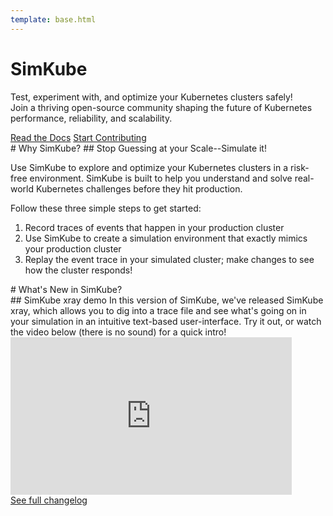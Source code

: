 ```yaml
---
template: base.html
---
```


<div class="hero">
  <h1>SimKube</h1>
  <p>Test, experiment with, and optimize your Kubernetes clusters safely!<br>
  Join a thriving open-source community shaping the future of Kubernetes performance, reliability, and scalability.</p>
  <div class="buttons center">
    <a href="/documentation/">Read the Docs</a>
    <a class="secondary" href="/simkube/docs/dev/setup/">Start Contributing</a>
  </div>
</div>

<section markdown="1">
# Why SimKube?
## Stop Guessing at your Scale--Simulate it!
<div class="flex twocols" markdown="1">

<div markdown="1">

Use SimKube to explore and optimize your Kubernetes clusters in a risk-free environment. SimKube is built to help you
understand and solve real-world Kubernetes challenges before they hit production.

Follow these three simple steps to get started:

1. Record traces of events that happen in your production cluster
2. Use SimKube to create a simulation environment that exactly mimics your production cluster
3. Replay the event trace in your simulated cluster; make changes to see how the cluster responds!
</div>

<div>
<div id="architecture" class="img"></div>
</div>

</div>
</section>

<section markdown="1">
# What's New in SimKube?
<div class="flex twocols" markdown="1">

<div markdown="1">
## SimKube xray demo
In this version of SimKube, we've released SimKube xray, which allows you to dig into a trace file and see what's going
on in your simulation in an intuitive text-based user-interface.  Try it out, or watch the video below (there is no sound)
for a quick intro!

<iframe width="450" height="252" src="https://www.youtube.com/embed/tAyoWAhm1Q0?si=9S64GLreURNZdOTk" title="YouTube video player" frameborder="0" allow="accelerometer; autoplay; clipboard-write; encrypted-media; gyroscope; picture-in-picture; web-share" referrerpolicy="strict-origin-when-cross-origin" allowfullscreen></iframe>
</div>

<div class="changelog" markdown="1">
<!-- INSERT CHANGELOG -->
<div class="buttons">
  <a href="https://github.com/acrlabs/simkube/blob/master/CHANGELOG.md" class="external secondary">See full changelog</a>
</div>
</div>
</div>
</section>

